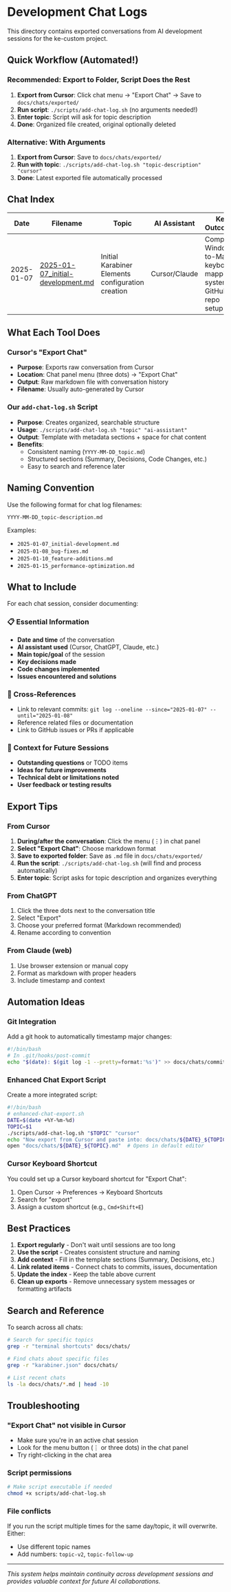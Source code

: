 # Development Chat Logs

This directory contains exported conversations from AI development sessions for the ke-custom project.

## Quick Workflow (Automated!)

### **Recommended: Export to Folder, Script Does the Rest**
1. **Export from Cursor**: Click chat menu → "Export Chat" → Save to `docs/chats/exported/`
2. **Run script**: `./scripts/add-chat-log.sh` (no arguments needed!)
3. **Enter topic**: Script will ask for topic description
4. **Done**: Organized file created, original optionally deleted

### **Alternative: With Arguments**
1. **Export from Cursor**: Save to `docs/chats/exported/`
2. **Run with topic**: `./scripts/add-chat-log.sh "topic-description" "cursor"`
3. **Done**: Latest exported file automatically processed

## Chat Index

| Date | Filename | Topic | AI Assistant | Key Outcomes |
|------|----------|--------|--------------|---------------|
| 2025-01-07 | [2025-01-07_initial-development.md](./2025-01-07_initial-development.md) | Initial Karabiner Elements configuration creation | Cursor/Claude | Complete Windows-to-Mac keyboard mapping system, GitHub repo setup |

## What Each Tool Does

### **Cursor's "Export Chat"**
- **Purpose**: Exports raw conversation from Cursor
- **Location**: Chat panel menu (three dots) → "Export Chat"
- **Output**: Raw markdown file with conversation history
- **Filename**: Usually auto-generated by Cursor

### **Our `add-chat-log.sh` Script**
- **Purpose**: Creates organized, searchable structure
- **Usage**: `./scripts/add-chat-log.sh "topic" "ai-assistant"`
- **Output**: Template with metadata sections + space for chat content
- **Benefits**: 
  - Consistent naming (`YYYY-MM-DD_topic.md`)
  - Structured sections (Summary, Decisions, Code Changes, etc.)
  - Easy to search and reference later

## Naming Convention

Use the following format for chat log filenames:
```
YYYY-MM-DD_topic-description.md
```

Examples:
- `2025-01-07_initial-development.md`
- `2025-01-08_bug-fixes.md`
- `2025-01-10_feature-additions.md`
- `2025-01-15_performance-optimization.md`

## What to Include

For each chat session, consider documenting:

### 📋 Essential Information
- **Date and time** of the conversation
- **AI assistant used** (Cursor, ChatGPT, Claude, etc.)
- **Main topic/goal** of the session
- **Key decisions made**
- **Code changes implemented**
- **Issues encountered and solutions**

### 🔗 Cross-References
- Link to relevant commits: `git log --oneline --since="2025-01-07" --until="2025-01-08"`
- Reference related files or documentation
- Link to GitHub issues or PRs if applicable

### 📝 Context for Future Sessions
- **Outstanding questions** or TODO items
- **Ideas for future improvements**
- **Technical debt or limitations noted**
- **User feedback or testing results**

## Export Tips

### From Cursor
1. **During/after the conversation**: Click the menu (⋮) in chat panel
2. **Select "Export Chat"**: Choose markdown format
3. **Save to exported folder**: Save as `.md` file in `docs/chats/exported/`
4. **Run the script**: `./scripts/add-chat-log.sh` (will find and process automatically)
5. **Enter topic**: Script asks for topic description and organizes everything

### From ChatGPT
1. Click the three dots next to the conversation title
2. Select "Export"
3. Choose your preferred format (Markdown recommended)
4. Rename according to convention

### From Claude (web)
1. Use browser extension or manual copy
2. Format as markdown with proper headers
3. Include timestamp and context

## Automation Ideas

### Git Integration
Add a git hook to automatically timestamp major changes:
```bash
#!/bin/bash
# In .git/hooks/post-commit
echo "$(date): $(git log -1 --pretty=format:'%s')" >> docs/chats/commit-log.txt
```

### Enhanced Chat Export Script
Create a more integrated script:
```bash
#!/bin/bash
# enhanced-chat-export.sh
DATE=$(date +%Y-%m-%d)
TOPIC=$1
./scripts/add-chat-log.sh "$TOPIC" "cursor"
echo "Now export from Cursor and paste into: docs/chats/${DATE}_${TOPIC}.md"
open "docs/chats/${DATE}_${TOPIC}.md"  # Opens in default editor
```

### Cursor Keyboard Shortcut
You could set up a Cursor keyboard shortcut for "Export Chat":
1. Open Cursor → Preferences → Keyboard Shortcuts
2. Search for "export"
3. Assign a custom shortcut (e.g., `Cmd+Shift+E`)

## Best Practices

1. **Export regularly** - Don't wait until sessions are too long
2. **Use the script** - Creates consistent structure and naming
3. **Add context** - Fill in the template sections (Summary, Decisions, etc.)
4. **Link related items** - Connect chats to commits, issues, documentation
5. **Update the index** - Keep the table above current
6. **Clean up exports** - Remove unnecessary system messages or formatting artifacts

## Search and Reference

To search across all chats:
```bash
# Search for specific topics
grep -r "terminal shortcuts" docs/chats/

# Find chats about specific files
grep -r "karabiner.json" docs/chats/

# List recent chats
ls -la docs/chats/*.md | head -10
```

## Troubleshooting

### "Export Chat" not visible in Cursor
- Make sure you're in an active chat session
- Look for the menu button (⋮ or three dots) in the chat panel
- Try right-clicking in the chat area

### Script permissions
```bash
# Make script executable if needed
chmod +x scripts/add-chat-log.sh
```

### File conflicts
If you run the script multiple times for the same day/topic, it will overwrite. Either:
- Use different topic names
- Add numbers: `topic-v2`, `topic-follow-up`

---

*This system helps maintain continuity across development sessions and provides valuable context for future AI collaborations.* 